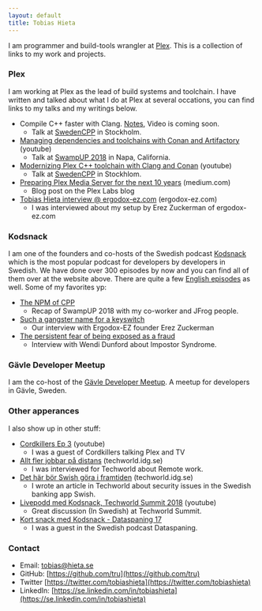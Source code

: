 ```yaml
---
layout: default
title: Tobias Hieta
---
```


I am programmer and build-tools wrangler at [Plex](https://plex.tv). This is a collection of links to my work and projects.

### Plex
I am working at Plex as the lead of build systems and toolchain.
I have written and talked about what I do at Plex at several occations, you can find links to my talks and my writings below.

* Compile C++ faster with Clang. [Notes](https://gist.github.com/tru/ad677ba2b1d543e238b0e09eb3aad3ac), Video is coming soon.
  * Talk at [SwedenCPP](https://www.swedencpp.se/) in Stockholm.
* [Managing dependencies and toolchains with Conan and Artifactory](https://www.youtube.com/watch?v=jKG6cETLN3M) (youtube)
  * Talk at [SwampUP 2018](https://swampup.jfrog.com/) in Napa, California.
* [Modernizing Plex C++ toolchain with Clang and Conan](https://www.youtube.com/watch?v=wrF0Yc3n1DE) (youtube)
  * Talk at [SwedenCPP](https://www.swedencpp.se/) in Stockhlom.
* [Preparing Plex Media Server for the next 10 years](https://medium.com/plexlabs/preparing-plex-media-server-for-the-next-10-years-d54fc3f47bf) (medium.com)
  * Blog post on the Plex Labs blog
* [Tobias Hieta interview @ ergodox-ez.com](https://people.ergodox-ez.com/tobias-hieta/) (ergodox-ez.com)
  * I was interviewed about my setup by Erez Zuckerman of ergodox-ez.com

### Kodsnack

I am one of the founders and co-hosts of the Swedish podcast [Kodsnack](https://kodsnack.se) which is the most popular podcast for developers by developers in Swedish.
We have done over 300 episodes by now and you can find all of them over at the website above. There are quite a few [English episodes](https://kodsnack.se/international/) as well.
Some of my favorites yp:

* [The NPM of CPP](https://kodsnack.se/international/263/)
  * Recap of SwampUP 2018 with my co-worker and JFrog people.
* [Such a gangster name for a keyswitch](https://kodsnack.se/international/260/)
  * Our interview with Ergodox-EZ founder Erez Zuckerman
* [The persistent fear of being exposed as a fraud](https://kodsnack.se/international/240/)
  * Interview with Wendi Dunford about Impostor Syndrome.

### Gävle Developer Meetup

I am the co-host of the [Gävle Developer Meetup](https://www.meetup.com/Gavle-Developer-Meetup/). A meetup for developers in Gävle, Sweden.

### Other apperances

I also show up in other stuff:

* [Cordkillers Ep 3](https://www.youtube.com/watch?v=sQI2q6OVWAY) (youtube)
  * I was a guest of Cordkillers talking Plex and TV
* [Allt fler jobbar på distans](https://techworld.idg.se/2.2524/1.592181/allt-fler-jobbar-pa-distans) (techworld.idg.se)
  * I was interviewed for Techworld about Remote work.
* [Det här bör Swish göra i framtiden](https://techworld.idg.se/2.2524/1.599743/det-har-bor-swish-gora-i-framtiden) (techworld.idg.se)
  * I wrote an article in Techworld about security issues in the Swedish banking app Swish.
* [Livepodd med Kodsnack, Techworld Summit 2018](https://www.youtube.com/watch?v=rvYBdZUGLEU) (youtube)
  * Great discussion (In Swedish) at Techworld Summit.
* [Kort snack med Kodsnack - Dataspaning 17](https://dataspaning.podbean.com/e/17-episodnamn/)
  * I was a guest in the Swedish podcast Dataspaning.


### Contact

* Email: tobias@hieta.se
* GitHub: [https://github.com/tru](https://github.com/tru)
* Twitter [https://twitter.com/tobiashieta](https://twitter.com/tobiashieta)
* LinkedIn: [https://se.linkedin.com/in/tobiashieta](https://se.linkedin.com/in/tobiashieta)
